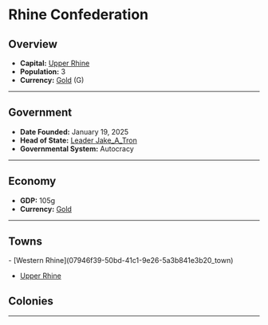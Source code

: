 <!--UNDEDITED FILE, remove this entire line if this file has been edited!-->
# <!--NAME-->Rhine Confederation<!--NAME-->

## Overview

- **Capital:** <!--CAPITAL_LINK-->[Upper Rhine](3e7dc33d-eeb8-49a9-832a-e17a08fd9754_town)<!--CAPITAL_LINK-->
- **Population:** <!--POPULATION-->3<!--POPULATION-->
- **Currency:** <!--CURRENCY_LINK-->[Gold](Gold_currency)<!--CURRENCY_LINK--> (<!--CURRENCY_ABV-->G<!--CURRENCY_ABV-->)

---

## Government

- **Date Founded:** <!--FOUNDED-->January 19, 2025<!--FOUNDED-->
- **Head of State:** <!--LEADER_TITLE_LINK-->[Leader Jake_A_Tron](Jake_A_Tron_user)<!--LEADER_TITLE_LINK-->
- **Governmental System:** <!--GOVERNMENT-->Autocracy<!--GOVERNMENT-->

---

## Economy

- **GDP:** <!--GDP-->105g<!--GDP-->
- **Currency:** <!--CURRENCY_LINK-->[Gold](Gold_currency)<!--CURRENCY_LINK-->

---

## Towns

<!--TOWNS-->- [Western Rhine](07946f39-50bd-41c1-9e26-5a3b841e3b20_town)
- [Upper Rhine](3e7dc33d-eeb8-49a9-832a-e17a08fd9754_town)<!--TOWNS-->

## Colonies

<!--COLONIES--><!--COLONIES-->

---